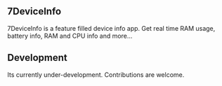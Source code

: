 ## 7DeviceInfo

7DeviceInfo is a feature filled device info app. Get real time RAM usage, battery info, RAM and CPU info and more...

## Development

Its currently under-development. Contributions are welcome.
